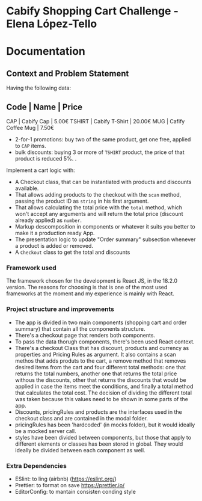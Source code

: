 # Cabify Shopping Cart Challenge - Elena López-Tello
# Documentation

## Context and Problem Statement

Having the following data:

Code         | Name                |  Price
-------------------------------------------------
CAP          | Cabify Cap          |   5.00€
TSHIRT       | Cabify T-Shirt      |  20.00€
MUG          | Cafify Coffee Mug   |   7.50€


- 2-for-1 promotions: buy two of the same product, get one free, applied to `CAP` items.
- bulk discounts: buying 3 or more of `TSHIRT` product, the price of that product is reduced 5%. .


Implement a cart logic with:
  - A Checkout class, that can be instantiated with products and discounts available.
  - That allows adding products to the checkout with the `scan` method, passing the product ID as `string` in his first argument.
  - That allows calculating the total price with the `total` method, which won't accept any arguments and will return the total price (discount already applied) as `number`.
  - Markup descomposition in components or whatever it suits you better to make it a production ready App.
  - The presentation logic to update "Order summary" subsection whenever a product is added or removed.
  - A `Checkout` class to get the total and discounts

### Framework used

The framework chosen for the development is React JS, in the 18.2.0 version.
The reasons for choosing is that is one of the most used frameworks at the moment and my experience is mainly with React.

### Project structure and improvements

- The app is divided in two main components (shopping cart and order summary) that contain all the components structure.
- There's a checkout page that renders both components.
- To pass the data thorugh components, there's been used React context.
- There's a checkout Class that has discount, products and currency as properties and Pricing Rules as argument. It also contains a scan methos that adds produts to the cart, a remove method that removes desired items from the cart and four different total methods: one that returns the total numbers, another one that returns the total price withous the discounts, other that returns the discounts that would be applied in case the items meet the conditions, and finally a total method that calculates the total cost.
The decision of dividing the different total was taken because this values need to be shown in some parts of the app.
- Discounts, pricingRules and products are the interfaces used in the checkout class and are contained in the modal folder.
- pricingRules has been 'hardcoded' (in mocks folder), but it would ideally be a mocked server call.
- styles have been divided between components, but those that apply to different elements or classes has been stored in global. They would ideally be divided between each component as well.

### Extra Dependencies

- ESlint: to ling (airbnb) (https://eslint.org/)
- Prettier: to format on save https://prettier.io/
- EditorConfig: to mantain consisten conding style

